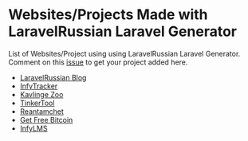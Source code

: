 # Websites/Projects Made with LaravelRussian Laravel Generator

List of Websites/Project using using LaravelRussian Laravel Generator.
Comment on this [issue](https://github.com/InfyOmLabs/laravel-generator/issues/630) to get your project added here.

- [LaravelRussian Blog](https://blog.laravel-russian.com/)
- [InfyTracker](http://labs.laravel-russian.com/infy-tracker)
- [Kavlinge Zoo](http://kavlingezoo.se/)
- [TinkerTool](https://www.tinkertool.in/)
- [Reantamchet](https://reantamchet.com/)
- [Get Free Bitcoin](http://getfreebitco.in)
- [InfyLMS](https://codecanyon.net/item/infylms-library-management-system-laravel-reactjs/24884824)
